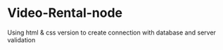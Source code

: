 # Video-Rental-node
Using html &amp; css version to create connection with database and server validation
